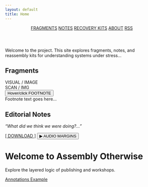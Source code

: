 ```yaml
---
layout: default
title: Home
---
```


<header class="site-header">
  <nav class="main-nav">
    <a href="#">FRAGMENTS</a>
    <a href="#">NOTES</a>
    <a href="#">RECOVERY KITS</a>
    <a href="#">ABOUT</a>
    <a href="#" class="rss">RSS</a>
  </nav>
</header>

<div class="page-wrapper">

Welcome to the project. This site explores fragments, notes, and reassembly kits for understanding systems under stress...

<main class="layout">
  <section class="module fragments">
    <h2>Fragments</h2>
    <div class="image-set">
      <div class="image-box">VISUAL / IMAGE</div>
      <div class="image-box">SCAN / IMG</div>
    </div>
    <button onclick="showFootnote()">Hover/click FOOTNOTE</button>
    <div id="footnote" class="footnote hidden">Footnote text goes here...</div>
  </section>

  <section class="module editorial">
    <h2>Editorial Notes</h2>
    <p><em>“What did we think we were doing?…”</em></p>
    <a href="/assets/editorial-notes.pdf" class="button">[ DOWNLOAD ]</a>
    <button onclick="playAudio()">▶ AUDIO MARGINS</button>
    <audio id="audioMargins" src="/assets/audio/audio-margins.mp3"></audio>
  </section>

  <!-- Add other sections as needed -->
</main>

</div>


# Welcome to Assembly Otherwise

Explore the layered logic of publishing and workshops.

[Annotations Example](annotations.md)
